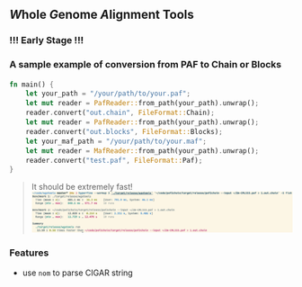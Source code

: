 ## *W*hole *G*enome *A*lignment **T**ools

### !!! Early Stage !!!

### A sample example of conversion from PAF to Chain or Blocks

```rust
fn main() {
    let your_path = "/your/path/to/your.paf";
    let mut reader = PafReader::from_path(your_path).unwrap();
    reader.convert("out.chain", FileFormat::Chain);
    let mut reader = PafReader::from_path(your_path).unwrap();
    reader.convert("out.blocks", FileFormat::Blocks);
    let your_maf_path = "/your/path/to/your.maf";
    let mut reader = MafReader::from_path(your_path).unwrap();
    reader.convert("test.paf", FileFormat::Paf);
}
```
> It should be extremely fast!![img](https://raw.githubusercontent.com/wjwei-handsome/wwjPic/main/img/20230706022535.png)

### Features

- use `nom` to parse CIGAR string